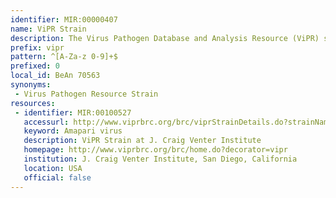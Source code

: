```yaml
---
identifier: MIR:00000407
name: ViPR Strain
description: The Virus Pathogen Database and Analysis Resource (ViPR) supports bioinformatics workflows for a broad range of human virus pathogens and other related viruses. It provides access to sequence records, gene and protein annotations, immune epitopes, 3D structures,  and host factor data. This collection references viral strain information.
prefix: vipr
pattern: ^[A-Za-z 0-9]+$
prefixed: 0
local_id: BeAn 70563
synonyms:
 - Virus Pathogen Resource Strain
resources:
 - identifier: MIR:00100527
   accessurl: http://www.viprbrc.org/brc/viprStrainDetails.do?strainName=${lid}&decorator=arena
   keyword: Amapari virus
   description: ViPR Strain at J. Craig Venter Institute
   homepage: http://www.viprbrc.org/brc/home.do?decorator=vipr
   institution: J. Craig Venter Institute, San Diego, California
   location: USA
   official: false
---
```

